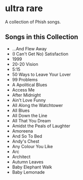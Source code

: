 # ultra rare

A collection of Phish songs.

## Songs in this Collection

- ...And Flew Away
- (I Can't Get No) Satisfaction
- 1999
- 20-20 Vision
- 5:15
- 50 Ways to Leave Your Lover
- 99 Problems
- A Apolitical Blues
- Access Me
- After Midnight
- Ain't Love Funny
- All Along the Watchtower
- All Blues
- All Down the Line
- All That You Dream
- Amidst the Peals of Laughter
- Amoreena
- And So To Bed
- Andy's Chest
- Any Colour You Like
- Arc
- Architect
- Autumn Leaves
- Baby Elephant Walk
- Baby Lemonade
